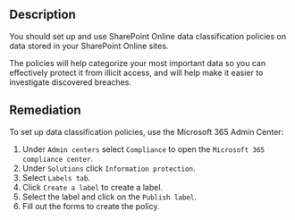 ## Description

You should set up and use SharePoint Online data classification policies on data stored in your SharePoint Online sites.

The policies will help categorize your most important data so you can effectively protect it from illicit access, and will help make it easier to investigate discovered breaches.

## Remediation

To set up data classification policies, use the Microsoft 365 Admin Center:

1. Under `Admin centers` select `Compliance` to open the `Microsoft 365 compliance center`.
2. Under `Solutions` click `Information protection`.
3. Select `Labels tab`.
4. Click `Create a label` to create a label.
5. Select the label and click on the `Publish label`.
6. Fill out the forms to create the policy.